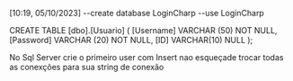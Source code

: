 [10:19, 05/10/2023]
--create database LoginCharp
--use LoginCharp



CREATE TABLE [dbo].[Usuario] (
    [Username] VARCHAR (50) NOT NULL,
    [Password] VARCHAR (20) NOT NULL,
    [ID]       VARCHAR(10)   NULL
);


No Sql Server crie o primeiro user com Insert
nao esqueçade trocar todas as conexções para sua string de conexão